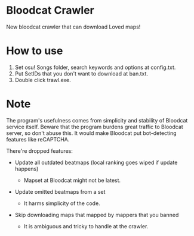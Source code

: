 Bloodcat Crawler
===================================
New bloodcat crawler that can download Loved maps!

# How to use
1. Set osu! Songs folder, search keywords and options at config.txt.
2. Put SetIDs that you don't want to download at ban.txt.
3. Double click trawl.exe.

# Note
The program's usefulness comes from simplicity and stability of Bloodcat service itself.
Beware that the program burdens great traffic to Bloodcat server, so don't abuse this. 
It would make Bloodcat put bot-detecting features like reCAPTCHA. 

There're dropped features:
- Update all outdated beatmaps (local ranking goes wiped if update happens)
    * Mapset at Bloodcat might not be latest.

- Update omitted beatmaps from a set
    * It harms simplicity of the code.

- Skip downloading maps that mapped by mappers that you banned
    * It is ambiguous and tricky to handle at the crawler.